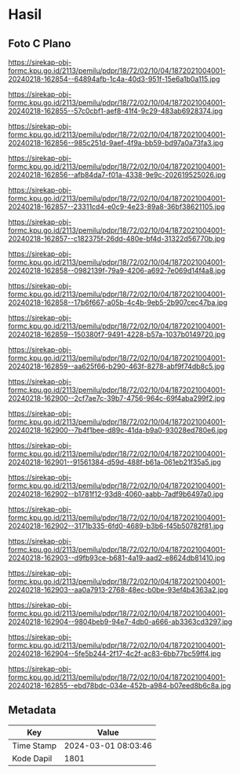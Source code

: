 # Hasil

## Foto C Plano

https://sirekap-obj-formc.kpu.go.id/2113/pemilu/pdpr/18/72/02/10/04/1872021004001-20240218-162854--64894afb-1c4a-40d3-951f-15e6a1b0a115.jpg

https://sirekap-obj-formc.kpu.go.id/2113/pemilu/pdpr/18/72/02/10/04/1872021004001-20240218-162855--57c0cbf1-aef8-41f4-9c29-483ab6928374.jpg

https://sirekap-obj-formc.kpu.go.id/2113/pemilu/pdpr/18/72/02/10/04/1872021004001-20240218-162856--985c251d-9aef-4f9a-bb59-bd97a0a73fa3.jpg

https://sirekap-obj-formc.kpu.go.id/2113/pemilu/pdpr/18/72/02/10/04/1872021004001-20240218-162856--afb84da7-f01a-4338-9e9c-202619525026.jpg

https://sirekap-obj-formc.kpu.go.id/2113/pemilu/pdpr/18/72/02/10/04/1872021004001-20240218-162857--23311cd4-e0c9-4e23-89a8-36bf38621105.jpg

https://sirekap-obj-formc.kpu.go.id/2113/pemilu/pdpr/18/72/02/10/04/1872021004001-20240218-162857--c182375f-26dd-480e-bf4d-31322d56770b.jpg

https://sirekap-obj-formc.kpu.go.id/2113/pemilu/pdpr/18/72/02/10/04/1872021004001-20240218-162858--0982139f-79a9-4206-a692-7e069d14f4a8.jpg

https://sirekap-obj-formc.kpu.go.id/2113/pemilu/pdpr/18/72/02/10/04/1872021004001-20240218-162858--17b6f667-a05b-4c4b-9eb5-2b907cec47ba.jpg

https://sirekap-obj-formc.kpu.go.id/2113/pemilu/pdpr/18/72/02/10/04/1872021004001-20240218-162859--150380f7-9491-4228-b57a-1037b0149720.jpg

https://sirekap-obj-formc.kpu.go.id/2113/pemilu/pdpr/18/72/02/10/04/1872021004001-20240218-162859--aa625f66-b290-463f-8278-abf9f74db8c5.jpg

https://sirekap-obj-formc.kpu.go.id/2113/pemilu/pdpr/18/72/02/10/04/1872021004001-20240218-162900--2cf7ae7c-39b7-4756-964c-69f4aba299f2.jpg

https://sirekap-obj-formc.kpu.go.id/2113/pemilu/pdpr/18/72/02/10/04/1872021004001-20240218-162900--7b4f1bee-d89c-41da-b9a0-93028ed780e6.jpg

https://sirekap-obj-formc.kpu.go.id/2113/pemilu/pdpr/18/72/02/10/04/1872021004001-20240218-162901--91561384-d59d-488f-b61a-061eb21f35a5.jpg

https://sirekap-obj-formc.kpu.go.id/2113/pemilu/pdpr/18/72/02/10/04/1872021004001-20240218-162902--b1781f12-93d8-4060-aabb-7adf9b6497a0.jpg

https://sirekap-obj-formc.kpu.go.id/2113/pemilu/pdpr/18/72/02/10/04/1872021004001-20240218-162902--3171b335-6fd0-4689-b3b6-f45b50782f81.jpg

https://sirekap-obj-formc.kpu.go.id/2113/pemilu/pdpr/18/72/02/10/04/1872021004001-20240218-162903--d9fb93ce-b681-4a19-aad2-e8624db81410.jpg

https://sirekap-obj-formc.kpu.go.id/2113/pemilu/pdpr/18/72/02/10/04/1872021004001-20240218-162903--aa0a7913-2768-48ec-b0be-93ef4b4363a2.jpg

https://sirekap-obj-formc.kpu.go.id/2113/pemilu/pdpr/18/72/02/10/04/1872021004001-20240218-162904--9804beb9-94e7-4db0-a666-ab3363cd3297.jpg

https://sirekap-obj-formc.kpu.go.id/2113/pemilu/pdpr/18/72/02/10/04/1872021004001-20240218-162904--5fe5b244-2f17-4c2f-ac83-6bb77bc59ff4.jpg

https://sirekap-obj-formc.kpu.go.id/2113/pemilu/pdpr/18/72/02/10/04/1872021004001-20240218-162855--ebd78bdc-034e-452b-a984-b07eed8b6c8a.jpg


## Metadata

| Key        | Value               |
| ---------- | ------------------- |
| Time Stamp | 2024-03-01 08:03:46 |
| Kode Dapil | 1801                |



